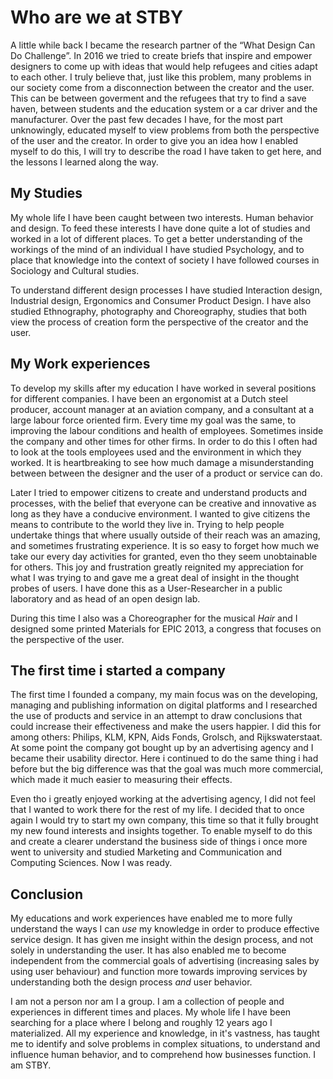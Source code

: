 # Who are we at STBY

A little while back I became the research partner of the “What Design Can Do Challenge”. In 2016 we tried to create briefs that inspire and empower designers to come up with ideas that would help refugees and cities adapt to each other. I truly believe that, just like this problem, many problems in our society come from a disconnection between the creator and the user. This can be between goverment and the refugees that try to find a save haven, between students and the education system or a car driver and the manufacturer. Over the past few decades I have, for the most part unknowingly, educated myself to view problems from both the perspective of the user and the creator.
In order to give you an idea how I enabled myself to do this, I will try to describe the road I have taken to get here, and the lessons I learned along the way.

## My Studies

My whole life I have been caught between two interests. Human behavior and design. To feed these interests I have done quite a lot of studies and worked in a lot of different places. To get a better understanding of the workings of the mind of an individual I have studied Psychology, and to place that knowledge into the context of society I have followed courses in Sociology and Cultural studies.

To understand different design processes I have studied Interaction design, Industrial design, Ergonomics and Consumer Product Design. I have also studied Ethnography, photography and Choreography, studies that both view the process of creation form the perspective of the creator and the user.

## My Work experiences

To develop my skills after my education I have worked in several positions for different companies. I have been an ergonomist at a Dutch steel producer, account manager at an aviation company, and a consultant at a large labour force oriented firm. Every time my goal was the same, to improving the labour conditions and health of employees. Sometimes inside the company and other times for other firms. In order to do this I often had to look at the tools employees used and the environment in which they worked. It is heartbreaking to see how much damage a misunderstanding between between the designer and the user of a product or service can do.

Later I tried to empower citizens to create and understand products and processes, with the belief that everyone can be creative and innovative as long as they have a conducive environment. I wanted to give citizens the means to contribute to the world they live in. Trying to help people undertake things that where usually outside of their reach was an amazing, and sometimes frustrating experience. It is so easy to forget how much we take our every day activities for granted, even tho they seem unobtainable for others. This joy and frustration greatly reignited my appreciation for what I was trying to and gave me a great deal of insight in the thought probes of users. I have done this as a User-Researcher in a public laboratory and as head of an open design lab.  

During this time I also was a Choreographer for the musical *Hair* and I designed some printed Materials for EPIC 2013, a congress that focuses on the perspective of the user.  

## The first time i started a company

The first time I founded a company, my main focus was on the developing, managing and publishing information on digital platforms and I researched the use of products and service in an attempt to draw conclusions that could increase their effectiveness and make the users happier. I did this for among others: Philips, KLM, KPN, Aids Fonds, Grolsch, and Rijkswaterstaat. At some point the company got bought up by an advertising agency and I became their usability director. Here i continued to do the same thing i had before but the big difference was that the goal was much more commercial, which made it much easier to measuring their effects.

Even tho i greatly enjoyed working at the advertising agency, I did not feel that I wanted to work there for the rest of my life. I decided that to once again I would try to start my own company, this time so that it fully brought my new found interests and insights together. To enable myself to do this and create a clearer understand the business side of things i once more went to university and studied Marketing and Communication and Computing Sciences. Now I was ready.

## Conclusion

My educations and work experiences have enabled me to more fully understand the ways I can *use* my knowledge in order to produce effective service design. It has given me insight within the design process, and not solely in understanding the user. It has also enabled me to become independent from the commercial goals of advertising (increasing sales by using user behaviour) and function more towards improving services by understanding both the design process *and* user behavior.

I am not a person nor am I a group. I am a collection of people and experiences in different times and places. My whole life I have been searching for a place where I belong and roughly 12 years ago I materialized. All my experience and knowledge, in it's vastness, has taught me to identify and solve problems in complex situations, to understand and influence human behavior, and to comprehend how businesses function. I am STBY.
